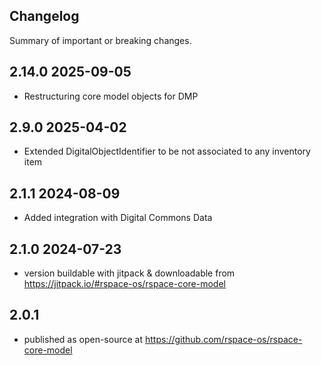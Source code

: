 ## Changelog

Summary of important or breaking changes.

## 2.14.0 2025-09-05
- Restructuring core model objects for DMP

## 2.9.0 2025-04-02
- Extended DigitalObjectIdentifier to be not associated to any inventory item

## 2.1.1 2024-08-09
- Added integration with Digital Commons Data

## 2.1.0 2024-07-23
- version buildable with jitpack & downloadable from https://jitpack.io/#rspace-os/rspace-core-model

## 2.0.1
- published as open-source at https://github.com/rspace-os/rspace-core-model
